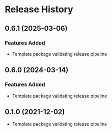 # Release History

## 0.6.1 (2025-03-06)

### Features Added

* Template package validating release pipeline

## 0.6.0 (2024-03-14)

### Features Added
* Template package validating release pipeline

## 0.1.0 (2021-12-02)

* Template package validating release pipeline
